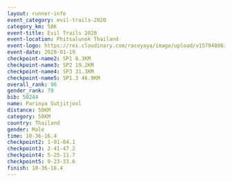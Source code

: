 ```yaml
--- 
layout: runner-info 
event_category: evil-trails-2020 
category_km: 50K 
event-title: Evil Trails 2020 
event-location: Phitsalunok Thailand 
event-logo: https://res.cloudinary.com/raceyaya/image/upload/v1579480618/logo/evil-trails_wm80bv.jpg 
event-date: 2020-01-19 
checkpoint-name2: SP1 8.3KM 
checkpoint-name3: SP2 19.2KM 
checkpoint-name4: SP3 31.3KM 
checkpoint-name5: SP1.3 46.9KM 
overall_rank: 96
gender_rank: 79
bib: 50244
name: Parinya Sutjitjool
distance: 50KM
category: 50KM
country: Thailand
gender: Male
time: 10-36-16.4
checkpoint2: 1-01-04.1
checkpoint3: 2-41-47.2
checkpoint4: 5-25-11.7
checkpoint5: 9-23-33.6
finish: 10-36-16.4
--- 
```

